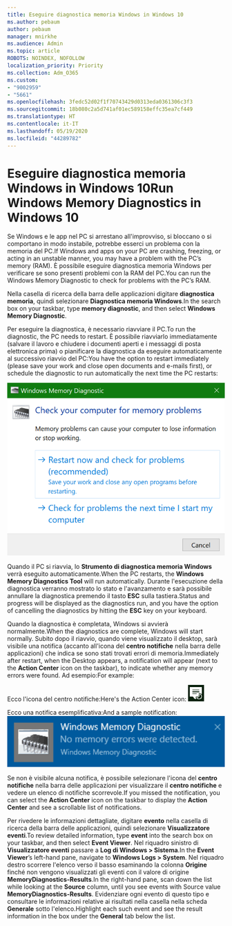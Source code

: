 ```yaml
---
title: Eseguire diagnostica memoria Windows in Windows 10
ms.author: pebaum
author: pebaum
manager: mnirkhe
ms.audience: Admin
ms.topic: article
ROBOTS: NOINDEX, NOFOLLOW
localization_priority: Priority
ms.collection: Adm_O365
ms.custom:
- "9002959"
- "5661"
ms.openlocfilehash: 3fedc52d02f1f70743429d0313eda0361306c3f3
ms.sourcegitcommit: 18b080c2a5d741af01ec589158effc35ea7cf449
ms.translationtype: HT
ms.contentlocale: it-IT
ms.lasthandoff: 05/19/2020
ms.locfileid: "44289782"
---
```

# <a name="run-windows-memory-diagnostics-in-windows-10"></a><span data-ttu-id="d7d7f-102">Eseguire diagnostica memoria Windows in Windows 10</span><span class="sxs-lookup"><span data-stu-id="d7d7f-102">Run Windows Memory Diagnostics in Windows 10</span></span>

<span data-ttu-id="d7d7f-103">Se Windows e le app nel PC si arrestano all'improvviso, si bloccano o si comportano in modo instabile, potrebbe esserci un problema con la memoria del PC.</span><span class="sxs-lookup"><span data-stu-id="d7d7f-103">If Windows and apps on your PC are crashing, freezing, or acting in an unstable manner, you may have a problem with the PC’s memory (RAM).</span></span> <span data-ttu-id="d7d7f-104">È possibile eseguire diagnostica memoria Windows per verificare se sono presenti problemi con la RAM del PC.</span><span class="sxs-lookup"><span data-stu-id="d7d7f-104">You can run the Windows Memory Diagnostic to check for problems with the PC’s RAM.</span></span>

<span data-ttu-id="d7d7f-105">Nella casella di ricerca della barra delle applicazioni digitare **diagnostica memoria**, quindi selezionare **Diagnostica memoria Windows**.</span><span class="sxs-lookup"><span data-stu-id="d7d7f-105">In the search box on your taskbar, type **memory diagnostic**, and then select **Windows Memory Diagnostic**.</span></span> 

<span data-ttu-id="d7d7f-106">Per eseguire la diagnostica, è necessario riavviare il PC.</span><span class="sxs-lookup"><span data-stu-id="d7d7f-106">To run the diagnostic, the PC needs to restart.</span></span> <span data-ttu-id="d7d7f-107">È possibile riavviarlo immediatamente (salvare il lavoro e chiudere i documenti aperti e i messaggi di posta elettronica prima) o pianificare la diagnostica da eseguire automaticamente al successivo riavvio del PC:</span><span class="sxs-lookup"><span data-stu-id="d7d7f-107">You have the option to restart immediately (please save your work and close open documents and e-mails first), or schedule the diagnostic to run automatically the next time the PC restarts:</span></span>

![Diagnostica memoria Windows](media/windows-memory-diagnostic.png)

<span data-ttu-id="d7d7f-109">Quando il PC si riavvia, lo **Strumento di diagnostica memoria Windows** verrà eseguito automaticamente.</span><span class="sxs-lookup"><span data-stu-id="d7d7f-109">When the PC restarts, the **Windows Memory Diagnostics Tool** will run automatically.</span></span> <span data-ttu-id="d7d7f-110">Durante l'esecuzione della diagnostica verranno mostrato lo stato e l'avanzamento e sarà possibile annullare la diagnostica premendo il tasto **ESC** sulla tastiera.</span><span class="sxs-lookup"><span data-stu-id="d7d7f-110">Status and progress will be displayed as the diagnostics run, and you have the option of cancelling the diagnostics by hitting the **ESC** key on your keyboard.</span></span>

<span data-ttu-id="d7d7f-111">Quando la diagnostica è completata, Windows si avvierà normalmente.</span><span class="sxs-lookup"><span data-stu-id="d7d7f-111">When the diagnostics are complete, Windows will start normally.</span></span>
<span data-ttu-id="d7d7f-112">Subito dopo il riavvio, quando viene visualizzato il desktop, sarà visibile una notifica (accanto all'icona del **centro notifiche** nella barra delle applicazioni) che indica se sono stati trovati errori di memoria.</span><span class="sxs-lookup"><span data-stu-id="d7d7f-112">Immediately after restart, when the Desktop appears, a notification will appear (next to the **Action Center** icon on the taskbar), to indicate whether any memory errors were found.</span></span> <span data-ttu-id="d7d7f-113">Ad esempio:</span><span class="sxs-lookup"><span data-stu-id="d7d7f-113">For example:</span></span>

<span data-ttu-id="d7d7f-114">Ecco l'icona del centro notifiche:</span><span class="sxs-lookup"><span data-stu-id="d7d7f-114">Here's the Action Center icon:</span></span> ![Icona del centro notifiche](media/action-center-icon.png) 

<span data-ttu-id="d7d7f-116">Ecco una notifica esemplificativa:</span><span class="sxs-lookup"><span data-stu-id="d7d7f-116">And a sample notification:</span></span> ![Nessun errore di memoria](media/no-memory-errors.png)

<span data-ttu-id="d7d7f-118">Se non è visibile alcuna notifica, è possibile selezionare l'icona del **centro notifiche** nella barra delle applicazioni per visualizzare il **centro notifiche** e vedere un elenco di notifiche scorrevole.</span><span class="sxs-lookup"><span data-stu-id="d7d7f-118">If you missed the notification, you can select the **Action Center** icon  on the taskbar to display the **Action Center** and see a scrollable list of notifications.</span></span>

<span data-ttu-id="d7d7f-119">Per rivedere le informazioni dettagliate, digitare **evento** nella casella di ricerca della barra delle applicazioni, quindi selezionare **Visualizzatore eventi**.</span><span class="sxs-lookup"><span data-stu-id="d7d7f-119">To review detailed information, type **event** into the search box on your taskbar, and then select **Event Viewer**.</span></span> <span data-ttu-id="d7d7f-120">Nel riquadro sinistro di **Visualizzatore eventi** passare a **Log di Windows > Sistema**.</span><span class="sxs-lookup"><span data-stu-id="d7d7f-120">In the **Event Viewer**’s left-hand pane, navigate to **Windows Logs > System**.</span></span> <span data-ttu-id="d7d7f-121">Nel riquadro destro scorrere l'elenco verso il basso esaminando la colonna **Origine** finché non vengono visualizzati gli eventi con il valore di origine **MemoryDiagnostics-Results**.</span><span class="sxs-lookup"><span data-stu-id="d7d7f-121">In the right-hand pane, scan down the list while looking at the **Source** column, until you see events with Source value **MemoryDiagnostics-Results**.</span></span> <span data-ttu-id="d7d7f-122">Evidenziare ogni evento di questo tipo e consultare le informazioni relative ai risultati nella casella nella scheda **Generale** sotto l'elenco.</span><span class="sxs-lookup"><span data-stu-id="d7d7f-122">Highlight each such event and see the result information in the box under the **General** tab below the list.</span></span>
